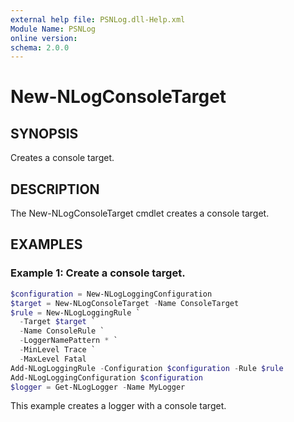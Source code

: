 ```yaml
---
external help file: PSNLog.dll-Help.xml
Module Name: PSNLog
online version:
schema: 2.0.0
---
```


# New-NLogConsoleTarget

## SYNOPSIS

Creates a console target.

## DESCRIPTION

The New-NLogConsoleTarget cmdlet creates a console target.

## EXAMPLES

### Example 1: Create a console target.

```powershell
$configuration = New-NLogLoggingConfiguration
$target = New-NLogConsoleTarget -Name ConsoleTarget
$rule = New-NLogLoggingRule `
  -Target $target `
  -Name ConsoleRule `
  -LoggerNamePattern * `
  -MinLevel Trace `
  -MaxLevel Fatal
Add-NLogLoggingRule -Configuration $configuration -Rule $rule
Add-NLogLoggingConfiguration $configuration
$logger = Get-NLogLogger -Name MyLogger
```

This example creates a logger with a console target.